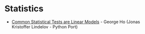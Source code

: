 # Statistics


* [Common Statistical Tests are Linear Models](https://eigenfoo.xyz/tests-as-linear/#8-Sources-and-further-equivalences) - George Ho (Jonas Kristoffer Lindelov - Python Port)